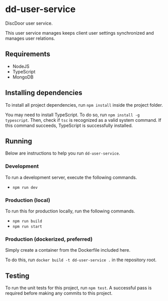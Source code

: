 # dd-user-service
DiscDoor user service.

This user service manages keeps client user settings synchronized and manages user relations.

## Requirements
- NodeJS
- TypeScript
- MongoDB

## Installing dependencies
To install all project dependencies, run `npm install` inside the project folder.

You may need to install TypeScript. To do so, run `npm install -g typescript`. Then, check if `tsc` is recognized as a valid system command. If this command succeeds, TypeScript is successfully installed.

## Running
Below are instructions to help you run `dd-user-service`.

### Development
To run a development server, execute the following commands.
- `npm run dev`

### Production (local)
To run this for production locally, run the following commands.
- `npm run build`
- `npm run start`

### Production (dockerized, preferred)
Simply create a container from the Dockerfile included here.

To do this, run `docker build -t dd-user-service .` in the repository root.

## Testing
To run the unit tests for this project, run `npm test`. A successful pass is required before making any commits to this project.